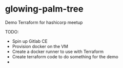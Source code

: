# glowing-palm-tree
Demo Terraform for hashicorp meetup


TODO:
* Spin up Gitlab CE
* Provision docker on the VM
* Create a docker runner to use with Terraform
* Create terraform code to do something for the demo
* 

